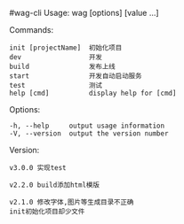 #wag-cli
Usage: wag [options] [value ...]

Commands:

    init [projectName]  初始化项目
    dev                 开发
    build               发布上线
    start               开发自动启动服务
    test                测试
    help [cmd]          display help for [cmd]

Options:

    -h, --help     output usage information
    -V, --version  output the version number

Version:

    v3.0.0 实现test

    v2.2.0 build添加html模版

    v2.1.0 修改字体,图片等生成目录不正确
    init初始化项目却少文件